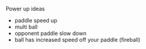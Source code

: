 Power up ideas
- paddle speed up
- multi ball
- opponent paddle slow down
- ball has increased speed off your paddle (fireball)
